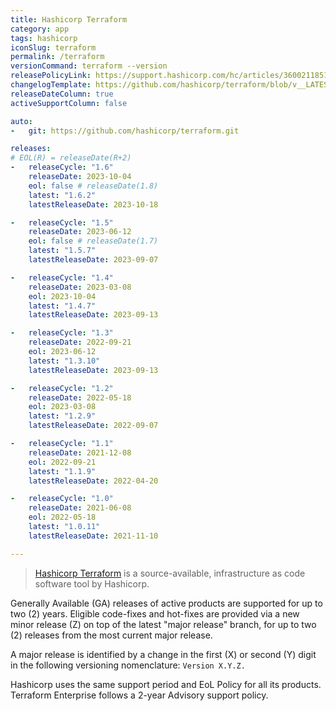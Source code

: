 ```yaml
---
title: Hashicorp Terraform
category: app
tags: hashicorp
iconSlug: terraform
permalink: /terraform
versionCommand: terraform --version
releasePolicyLink: https://support.hashicorp.com/hc/articles/360021185113
changelogTemplate: https://github.com/hashicorp/terraform/blob/v__LATEST__/CHANGELOG.md
releaseDateColumn: true
activeSupportColumn: false

auto:
-   git: https://github.com/hashicorp/terraform.git

releases:
# EOL(R) = releaseDate(R+2)
-   releaseCycle: "1.6"
    releaseDate: 2023-10-04
    eol: false # releaseDate(1.8)
    latest: "1.6.2"
    latestReleaseDate: 2023-10-18

-   releaseCycle: "1.5"
    releaseDate: 2023-06-12
    eol: false # releaseDate(1.7)
    latest: "1.5.7"
    latestReleaseDate: 2023-09-07

-   releaseCycle: "1.4"
    releaseDate: 2023-03-08
    eol: 2023-10-04
    latest: "1.4.7"
    latestReleaseDate: 2023-09-13

-   releaseCycle: "1.3"
    releaseDate: 2022-09-21
    eol: 2023-06-12
    latest: "1.3.10"
    latestReleaseDate: 2023-09-13

-   releaseCycle: "1.2"
    releaseDate: 2022-05-18
    eol: 2023-03-08
    latest: "1.2.9"
    latestReleaseDate: 2022-09-07

-   releaseCycle: "1.1"
    releaseDate: 2021-12-08
    eol: 2022-09-21
    latest: "1.1.9"
    latestReleaseDate: 2022-04-20

-   releaseCycle: "1.0"
    releaseDate: 2021-06-08
    eol: 2022-05-18
    latest: "1.0.11"
    latestReleaseDate: 2021-11-10

---
```


> [Hashicorp Terraform](https://www.terraform.io/) is a source-available, infrastructure as code
> software tool by Hashicorp.

Generally Available (GA) releases of active products are supported for up to two (2) years. Eligible
code-fixes and hot-fixes are provided via a new minor release (Z) on top of the latest "major
release" branch, for up to two (2) releases from the most current major release.

A major release is identified by a change in the first (X) or second (Y) digit in the following
versioning nomenclature: `Version X.Y.Z.`

Hashicorp uses the same support period and EoL Policy for all its products. Terraform Enterprise
follows a 2-year Advisory support policy.
